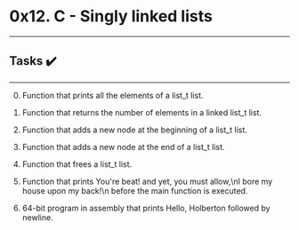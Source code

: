 # 0x12. C - Singly linked lists


-----------------------------

## Tasks :heavy_check_mark:

-----------------------------


0. Function that prints all the elements of a list_t list.

1. Function that returns the number of elements in a linked list_t list.

2. Function that adds a new node at the beginning of a list_t list.

3. Function that adds a new node at the end of a list_t list.

4. Function that frees a list_t list.

5. Function that prints You're beat! and yet, you must allow,\nI bore my house upon my back!\n before the main function is executed.
6. 64-bit program in assembly that prints Hello, Holberton followed by newline.